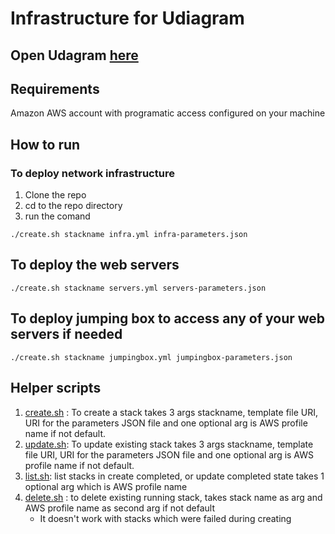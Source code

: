 # Infrastructure for Udiagram

## Open Udagram [here](http://ourse-webap-1d0ft9i6moqlo-1846019275.us-east-1.elb.amazonaws.com/)

## Requirements

Amazon AWS account with programatic access configured on your machine

## How to run

### To deploy network infrastructure

1. Clone the repo
2. cd to the repo directory
3. run the comand

```console
./create.sh stackname infra.yml infra-parameters.json
```

## To deploy the web servers

```console
./create.sh stackname servers.yml servers-parameters.json
```

## To deploy jumping box to access any of your web servers if needed

```console
./create.sh stackname jumpingbox.yml jumpingbox-parameters.json
```

## Helper scripts

1. [create.sh](create.sh) : To create a stack
   takes 3 args stackname, template file URI, URI for the parameters JSON file and one optional arg is AWS profile name if not default.
2. [update.sh](update.sh): To update existing stack
   takes 3 args stackname, template file URI, URI for the parameters JSON file and one optional arg is AWS profile name if not default.
3. [list.sh](list.sh): list stacks in create completed, or update completed state
   takes 1 optional arg which is AWS profile name
4. [delete.sh](delete.sh) : to delete existing running stack,
   takes stack name as arg and AWS profile name as second arg if not default
   - It doesn't work with stacks which were failed during creating
